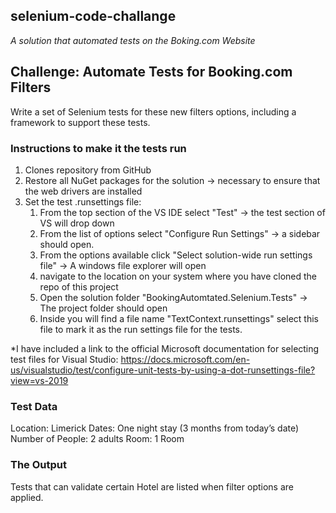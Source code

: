 ## selenium-code-challange
*A solution that automated tests on the Boking.com Website*

## Challenge: Automate Tests for Booking.com Filters 

Write a set of Selenium tests for these new filters options, including a framework to support these tests.

### Instructions to make it the tests run 
1. Clones repository from GitHub
2. Restore all NuGet packages for the solution -> necessary to ensure that the web drivers are installed
3. Set the test .runsettings file:
    1. From the top section of the VS IDE select "Test" -> the test section of VS will drop down
    2. From the list of options select "Configure Run Settings" -> a sidebar should open.
    3. From the options available click "Select solution-wide run settings file" -> A windows file explorer will open
    4. navigate to the location on your system where you have cloned the repo of this project
    5. Open the solution folder "BookingAutomtated.Selenium.Tests" -> The project folder should open 
    6. Inside you will find a file name "TextContext.runsettings" select this file to mark it as the run settings file for the tests. 
    
*I have included a link to the official Microsoft documentation for selecting test files for Visual Studio: https://docs.microsoft.com/en-us/visualstudio/test/configure-unit-tests-by-using-a-dot-runsettings-file?view=vs-2019

### Test Data
Location: Limerick
Dates: One night stay (3 months from today’s date)
Number of People: 2 adults
Room: 1 Room

### The Output
Tests that can validate certain Hotel are listed when filter options are applied. 


